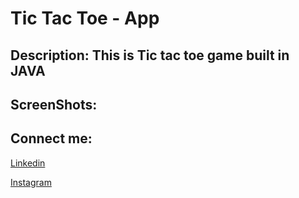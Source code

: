  # Tic Tac Toe - App
 
 ## Description: This is Tic tac toe game built in JAVA

## ScreenShots:


## Connect me:
[Linkedin](www.linkedin.com/in/nirdesh-devadiya-55b408209)

[Instagram]((https://instagram.com/nirdesh_devadiya))
